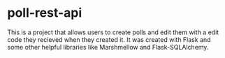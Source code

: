 # poll-rest-api
This is a project that allows users to create polls and edit them with a edit code they recieved when they created it. It was created with Flask and some other helpful libraries like Marshmellow and Flask-SQLAlchemy.